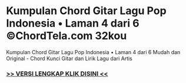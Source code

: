 
 # Kumpulan Chord Gitar Lagu Pop Indonesia • Laman 4 dari 6 ©ChordTela.com 32kou


Kumpulan Chord Gitar Lagu Pop Indonesia • Laman 4 dari 6 Mudah dan Original - Chord Kunci Gitar dan Lirik Lagu dari Artis

###  <a href="https://shortlighzx.web.app?sq=Kumpulan Chord Gitar Lagu Pop Indonesia • Laman 4 dari 6 ©ChordTela.com"> >> VERSI LENGKAP KLIK DISINI << </a>
